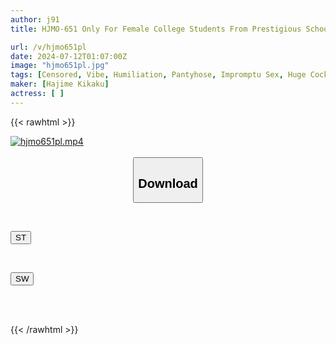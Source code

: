 ```yaml
---
author: j91
title: HJMO-651 Only For Female College Students From Prestigious Schools Who Want To Become News Announcers! "Female News Announcers Should Be Able To Read The Script Under Any Circumstances!?" Fixed Vibrator Dirty Talk News Super Radical Report 6 If You Don't Give In To The Mischievous Interference And Finish Reading The Script, You'll Get 1 Million Yen! If You Give Up Halfway, You'll Get A Quick Creampie Punishment Game!

url: /v/hjmo651pl
date: 2024-07-12T01:07:00Z
image: "hjmo651pl.jpg"
tags: [Censored, Vibe, Humiliation, Pantyhose, Impromptu Sex, Huge Cock	]
maker: [Hajime Kikaku]
actress: [ ]
---
```



{{< rawhtml >}}

<div class="video" data-videoid="rx40kvzKeGIbrOB">
    <a href="javascript:;">
        <img src="/v/hjmo651pl/hjmo651pl.jpg" width="WIDTH" height="HEIGHT" alt="hjmo651pl.mp4" loading="lazy">
    </a>
</div>

<script type="text/javascript" src="https://j91.asia/asset/on-demand-st.js"></script>

<br>
  <link rel="stylesheet" href="https://j91.asia/asset/bs5.css">
  
  <center>
  <button class="btn btn-primary" type="button" data-bs-toggle="collapse" data-bs-target=".multi-collapse" aria-expanded="false" aria-controls="multiCollapseExample1 multiCollapseExample2"><h2>Download</h2></button></center>
</p>
<div class="row">
  <div class="col">
    <div class="collapse multi-collapse" id="multiCollapseExample1">
      <div class="card card-body">
	      	      <br>
<div class="buttons">  
<p><a href="/v/hjmo651pl/st.html" target="_blank"><button class="btn-hover color-3"><i class="fa fa-download"></i> ST</button></a></p></div>
    </div>
  </div>
</div>
  <div class="col">
    <div class="collapse multi-collapse" id="multiCollapseExample2">
      <div class="card card-body">
	      <br>
<div class="buttons">
<p><a href="/v/hjmo651pl/sw.html" target="_blank"><button class="btn-hover color-2"><i class="fa fa-download"></i> SW</button></a></p></div>
<br><br>
      </div>
    </div>
  </div>
</div>

{{< /rawhtml >}}